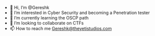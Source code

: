 - 👋 Hi, I’m @Gereshk
- 👀 I’m interested in Cyber Security and becoming a Penetration tester
- 🌱 I’m currently learning the OSCP path
- 💞️ I’m looking to collaborate on CTFs
- 📫 How to reach me Gereshk@theyetistudios.com

<!---
Gereshk/Gereshk is a ✨ special ✨ repository because its `README.md` (this file) appears on your GitHub profile.
You can click the Preview link to take a look at your changes.
--->
